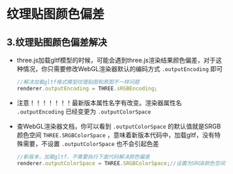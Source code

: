 # 纹理贴图颜色偏差

## 3.纹理贴图颜色偏差解决

+ three.js加载gltf模型的时候，可能会遇到three.js渲染结果颜色偏差，对于这种情况，你只需要修改WebGL渲染器默认的编码方式 `.outputEncoding` 即可

  ```js
  //解决加载gltf格式模型纹理贴图和原图不一样问题
  renderer.outputEncoding = THREE.sRGBEncoding;
  ```

+ 注意！！！！！！！最新版本属性名字有改变。渲染器属性名 `.outputEncoding` 已经变更为 `.outputColorSpace`

+ 查WebGL渲染器文档，你可以看到 `.outputColorSpace` 的默认值就是SRGB颜色空间 `THREE.SRGBColorSpace` ，意味着新版本代码中，加载gltf，没有特殊需要，不设置 `.outputColorSpace` 也不会引起色差

  ```js
  //新版本，加载gltf，不需要执行下面代码解决颜色偏差
  renderer.outputColorSpace = THREE.SRGBColorSpace;//设置为SRGB颜色空间
  ```
